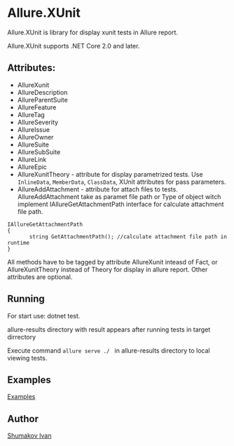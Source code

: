 # Allure.XUnit
 Allure.XUnit is library for display xunit tests in Allure report.
 
 Allure.XUnit supports .NET Core 2.0 and later.

## Attributes:
* AllureXunit
* AllureDescription
* AllureParentSuite
* AllureFeature
* AllureTag
* AllureSeverity
* AllureIssue
* AllureOwner
* AllureSuite
* AllureSubSuite
* AllureLink
* AllureEpic
* AllureXunitTheory - attribute for display parametrized tests. Use ```InlineData```, ```MemberData```, ```ClassData```, XUnit attributes for pass parameters.
* AllureAddAttachment - attribute for attach files to tests. AllureAddAttachment take as paramet file path or Type of object witch implement   IAllureGetAttachmentPath interface for calculate attachment file path.
```
IAllureGetAttachmentPath
{
       string GetAttachmentPath(); //calculate attachment file path in runtime
}
```
 All methods have to be tagged by attribute AllureXunit inteasd of Fact, or AllureXunitTheory instead of Theory for display in allure report. Other attributes are optional.

 ## Running
 For start use: dotnet test.
 
 allure-results directory with result appears after running tests in target dirrectory 

 Execute command ```allure serve ./ ``` in allure-results directory to local viewing tests.

## Examples
[Examples](src/Examples)

 ## Author
 [Shumakov Ivan](https://github.com/IvanWR1995)